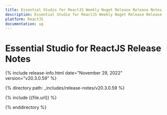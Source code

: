 ```yaml
---
title: Essential Studio for ReactJS Weekly Nuget Release Release Notes  
description: Essential Studio for ReactJS Weekly Nuget Release Release Notes  
platform: ReactJS
documentation: ug
---
```


# Essential Studio for ReactJS  Release Notes  

{% include release-info.html date="November 29, 2022"  version="v20.3.0.59" %} 


{% directory path: _includes/release-notes/v20.3.0.59 %}

{% include {{file.url}} %}

{% enddirectory %}
